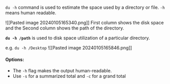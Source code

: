 `du -h` command is used to estimate the space used by a directory or file. `-h` means human readable.

![[Pasted image 20240105165340.png]]
First column shows the disk space and the Second column shows the path of the directory.

 **`du -h /path`** is used to disk space utilization of a particular directory.

e.g. `du -h /Desktop`
![[Pasted image 20240105165846.png]]
#### **Options:** 
- The `-h` flag makes the output human-readable.
- Use `-s` for a summarized total and `-c` for a grand total